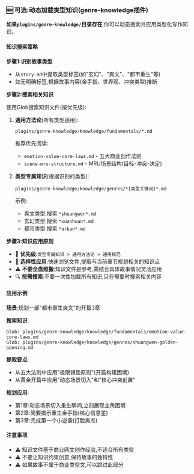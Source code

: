 ### 🆕 可选:动态加载类型知识(genre-knowledge插件)

**如果`plugins/genre-knowledge/`目录存在**,你可以动态搜索并应用类型化写作知识。

#### 知识搜索策略

**步骤1:识别故事类型**
- 从`story.md`中提取类型标签(如"玄幻"、"爽文"、"都市重生"等)
- 如无明确标签,根据故事内容(金手指、世界观、冲突类型)推断

**步骤2:搜索相关知识**

使用Glob搜索知识文件(按优先级):

1. **通用方法论**(所有类型适用):
   ```
   plugins/genre-knowledge/knowledge/fundamentals/*.md
   ```
   推荐优先阅读:
   - `emotion-value-core-laws.md` - 五大商业创作法则
   - `scene-mru-structure.md` - MRU场景结构(目标-冲突-决定)

2. **类型专属知识**(根据识别的类型):
   ```
   plugins/genre-knowledge/knowledge/genres/*{类型关键词}*.md
   ```
   示例:
   - 爽文类型:搜索 `*shuangwen*.md`
   - 玄幻类型:搜索 `*xuanhuan*.md`
   - 都市类型:搜索 `*urban*.md`

**步骤3:知识应用原则**

- 🎯 **优先级**:`类型专属知识 > 通用方法论 > 通用规范`
- 📖 **选择性应用**:快速浏览文件,提取与当前章节规划相关的知识点
- ⚠️ **不要全盘照搬**:知识文件是参考,需结合具体故事情况灵活应用
- 🔍 **按需搜索**:不要一次性加载所有知识,只在需要时搜索相关内容

#### 应用示例

**场景**:规划一部"都市重生爽文"的开篇3章

**搜索知识**:
```
Glob: plugins/genre-knowledge/knowledge/fundamentals/emotion-value-core-laws.md
Glob: plugins/genre-knowledge/knowledge/genres/shuangwen-golden-opening.md
```

**提取要点**:
- 从五大法则中应用"极限铺垫原则"(开篇构建困境)
- 从黄金开篇中应用"动态场景切入"和"核心冲突前置"

**规划应用**:
- 第1章:动态场景切入重生瞬间,立刻展现主角困境
- 第2章:简要揭示重生金手指(核心信息差)
- 第3章:完成第一个小逆袭(打脸爽点)

#### 注意事项

- ⚠️ 知识文件基于商业网文创作经验,不适合所有类型
- ⚠️ 不要让知识约束创意,保持故事的独特性
- ⚠️ 如果故事不属于商业类型文,可以跳过此部分
